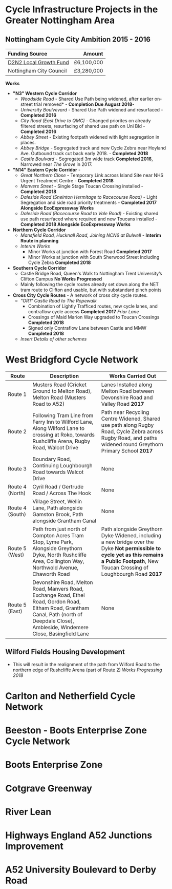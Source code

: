 # Cycle Infrastructure Projects in the Greater Nottingham Area

## Nottingham Cycle City Ambition 2015 - 2016

| Funding Source | Amount |
|:------------- |-------------:|
| [D2N2 Local Growth Fund](http://www.d2n2lep.org/local-growth-fund/projects/nottingham-cycle-city-ambition) | £6,100,000  |
| Nottingham City Council | £3,280,000  |


**Works**
* **"N3" Western Cycle Corridor**
  * *Woodside Road* - Shared Use Path being widened, after earlier on-street trial removed* - **Completion Due August 2018-**
  * *University Boulvevard* - Shared Use Path widened and resurfaced - **Completed 2016**
  * *City Road (East Drive to QMC)* - Changed priorites on already filtered streets, resurfacing of shared use path on Uni Bld - **Completed 2016**
  * *Abbey Street* - Existing footpath widened with light segregation in places.
  * *Abbey Bridge* - Segregated track and new Cycle Zebra near Hoyland Ave.  Outbound track cut back early 2018. - **Completed 2018**
  * *Castle Boulvard* - Segregated 3m wide track **Completed 2016**, Narrowed near *The Grove* in 2017.
* **"N14" Eastern Cycle Corridor** - 
  * *Great Northern Close* - Temporary Link across Island Site near NHS Urgent Treatment Centre - **Completed 2018**
  * *Manvers Street* - Single Stage Toucan Crossing installed - **Completed 2018**
  * *Daleside Road (Sneinton Hermitage to Racecourse Road)* - Light Segregation and side road priority treatments - **Completed 2017 Alongside EcoExpressway Works**
  * *Daleside Road (Racecourse Road to Vale Road)* - Existing shared use path resurfaced where required and new Toucans installed - **Completed 2018  Alongside EcoExpressway Works**
* **Northern Cycle Corridor**
  * *Mansfield Road, Hucknall Road, Joining NCN6 at Bulwell* - **Interim Route in planning**
  * *Interim Works*
    * Minor Works at junction with Forest Road **Completed 2017**
    * Minor Works at junction with South Sherwood Street including Cycle Zebra **Completed 2018**
* **Southern Cycle Corridor**
  * Castle Bridge Road, Queen's Walk to Nottingham Trent University’s Clifton Campus **No Works Progressed**
  * Mainly following the cycle routes already set down along the NET tram route to Clifton and usable, but with substandard pinch points
* **Cross City Cycle Routes** - A network of cross city cycle routes.  
  * *"OR1" Castle Road to The Ropewalk*
      * Combination of Lightly Trafficed routes, new cycle lanes, and contraflow cycle access **Completed 2017**
    *Friar Lane*
      * Crossings of Maid Marion Way upgraded to Toucan Crossings **Completed 2018**
      * Signed only Contraflow Lane between Castle and MMW **Completed 2018**
  * *Insert Details of other schemes*
  
# West Bridgford Cycle Network
  
| Route | Description | Works Carried Out |
| ----- | ----------- | ------ |
| Route 1 | Musters Road (Cricket Ground to Melton Road), Melton Road (Musters Road to A52) | Lanes Installed along Melton Road between Devonshire Road and Valley Road **2017** |
| Route 2 | Following Tram Line from Ferry Inn to Wilford Lane, Along Wilford Lane to crossing at Roko, towards Rushcliffe Arena, Rugby Road, Walcot Drive | Path near Recycling Centre Widened, Shared use path along Rugby Road, Cycle Zebra across Rugby Road, and paths widened round Greythorn Primary School **2017** |
| Route 3 | Boundary Road, Continuing Loughbourgh Road towards Walcot Drive | None|
| Route 4 (North) | Cyril Road / Gertrude Road / Across The Hook | None |
| Route 4 (South) | Village Street, Wellin Lane, Path alongside Gamston Brook, Path alongside Grantham Canal | None |
| Route 5 (West) | Path from just north of Compton Acres Tram Stop, Lyme Park, Alongside Greythorn Dyke, North Rushcliffe Area, Collington Way, Northwold Avenue, Chaworth Road | Path alongside Greythorn Dyke Widened, including a new bridge over the Dyke **Not permissible to cycle yet as this remains a Public Footpath**, New Toucan Crossing of Loughbourgh Road **2017** |
| Route 5 (East) | Devonshire Road, Melton Road, Manvers Road, Exchange Road, Ethel Road, Gordon Road, Eltham Road, Grantham Canal, Path (north of Deepdale Close), Ambleside, Windemere Close, Basingfield Lane | None |

## Wilford Fields Housing Development
* This will result in the realignment of the path from Wilford Road to the northern edge of Rushcliffe Arena (part of Route 2) *Works Progressing 2018*

# Carlton and Netherfield Cycle Network
  
# Beeston - Boots Enterprise Zone Cycle Network

# Boots Enterprise Zone

# Cotgrave Greenway

# River Lean

# Highways England A52 Junctions Improvement

# A52 University Boulevard to Derby Road
